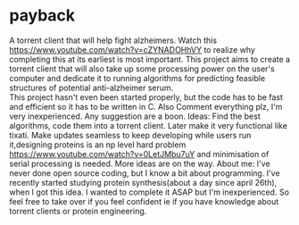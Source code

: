# payback
A torrent client that will help fight alzheimers. Watch this https://www.youtube.com/watch?v=cZYNADOHhVY to realize why completing this at its earliest is most important.
This project aims to create a torrent client that will also take up some processing power on the user's computer and dedicate it to running algorithms for predicting feasible structures of potential anti-alzheimer serum.  
 This project hasn't even been started properly, but the code has to be fast and efficient so it has to be written in C. Also Comment everything plz, I'm very inexperienced. Any suggestion are a boon. 
Ideas: Find the best algorithms, code them into a torrent client. Later make it very functional like tixati. Make updates seamless to keep developing while users run it,designing proteins is an np level hard problem https://www.youtube.com/watch?v=0LetJMbu7uY and minimisation of serial processing is needed. More ideas are on the way.
About me: I've never done open source coding, but I know a bit about programming. I've recently started studying protein synthesis(about a day since april 26th), when I got this idea. I wanted to complete it ASAP but I'm inexperienced. So feel free to take over if you feel confident ie if you have knowledge about torrent clients or protein engineering.
